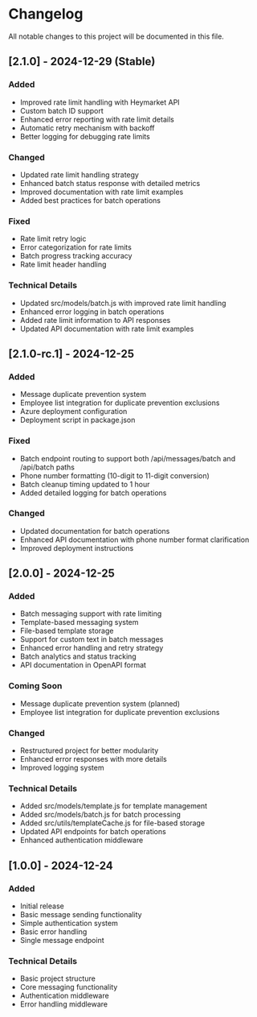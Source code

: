 # Changelog

All notable changes to this project will be documented in this file.

## [2.1.0] - 2024-12-29 (Stable)

### Added
- Improved rate limit handling with Heymarket API
- Custom batch ID support
- Enhanced error reporting with rate limit details
- Automatic retry mechanism with backoff
- Better logging for debugging rate limits

### Changed
- Updated rate limit handling strategy
- Enhanced batch status response with detailed metrics
- Improved documentation with rate limit examples
- Added best practices for batch operations

### Fixed
- Rate limit retry logic
- Error categorization for rate limits
- Batch progress tracking accuracy
- Rate limit header handling

### Technical Details
- Updated src/models/batch.js with improved rate limit handling
- Enhanced error logging in batch operations
- Added rate limit information to API responses
- Updated API documentation with rate limit examples

## [2.1.0-rc.1] - 2024-12-25

### Added
- Message duplicate prevention system
- Employee list integration for duplicate prevention exclusions
- Azure deployment configuration
- Deployment script in package.json

### Fixed
- Batch endpoint routing to support both /api/messages/batch and /api/batch paths
- Phone number formatting (10-digit to 11-digit conversion)
- Batch cleanup timing updated to 1 hour
- Added detailed logging for batch operations

### Changed
- Updated documentation for batch operations
- Enhanced API documentation with phone number format clarification
- Improved deployment instructions

## [2.0.0] - 2024-12-25

### Added
- Batch messaging support with rate limiting
- Template-based messaging system
- File-based template storage
- Support for custom text in batch messages
- Enhanced error handling and retry strategy
- Batch analytics and status tracking
- API documentation in OpenAPI format

### Coming Soon
- Message duplicate prevention system (planned)
- Employee list integration for duplicate prevention exclusions

### Changed
- Restructured project for better modularity
- Enhanced error responses with more details
- Improved logging system

### Technical Details
- Added src/models/template.js for template management
- Added src/models/batch.js for batch processing
- Added src/utils/templateCache.js for file-based storage
- Updated API endpoints for batch operations
- Enhanced authentication middleware

## [1.0.0] - 2024-12-24

### Added
- Initial release
- Basic message sending functionality
- Simple authentication system
- Basic error handling
- Single message endpoint

### Technical Details
- Basic project structure
- Core messaging functionality
- Authentication middleware
- Error handling middleware
